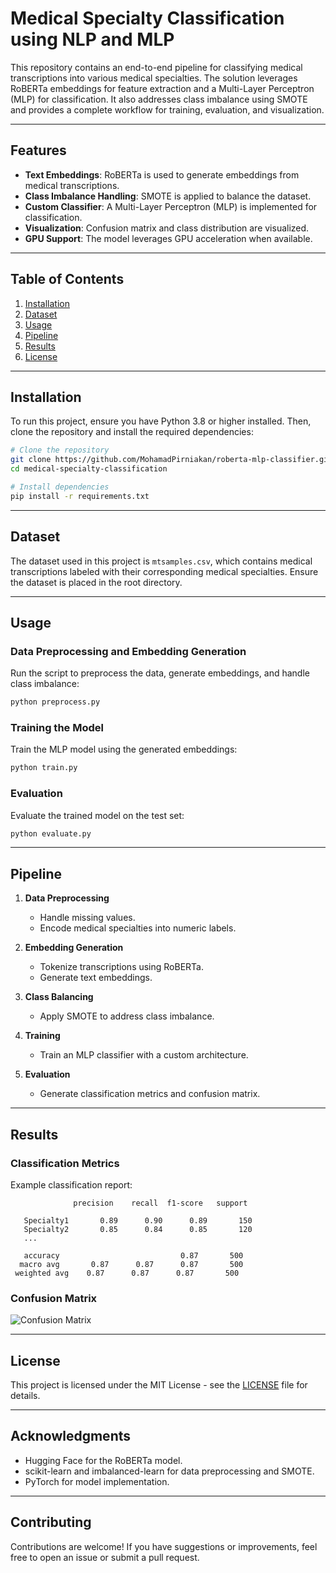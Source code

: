 # Medical Specialty Classification using NLP and MLP

This repository contains an end-to-end pipeline for classifying medical transcriptions into various medical specialties. The solution leverages RoBERTa embeddings for feature extraction and a Multi-Layer Perceptron (MLP) for classification. It also addresses class imbalance using SMOTE and provides a complete workflow for training, evaluation, and visualization.

---

## Features
- **Text Embeddings**: RoBERTa is used to generate embeddings from medical transcriptions.
- **Class Imbalance Handling**: SMOTE is applied to balance the dataset.
- **Custom Classifier**: A Multi-Layer Perceptron (MLP) is implemented for classification.
- **Visualization**: Confusion matrix and class distribution are visualized.
- **GPU Support**: The model leverages GPU acceleration when available.

---

## Table of Contents
1. [Installation](#installation)
2. [Dataset](#dataset)
3. [Usage](#usage)
4. [Pipeline](#pipeline)
5. [Results](#results)
6. [License](#license)

---

## Installation
To run this project, ensure you have Python 3.8 or higher installed. Then, clone the repository and install the required dependencies:

```bash
# Clone the repository
git clone https://github.com/MohamadPirniakan/roberta-mlp-classifier.git
cd medical-specialty-classification

# Install dependencies
pip install -r requirements.txt
```

---

## Dataset
The dataset used in this project is `mtsamples.csv`, which contains medical transcriptions labeled with their corresponding medical specialties. Ensure the dataset is placed in the root directory.

---

## Usage

### Data Preprocessing and Embedding Generation
Run the script to preprocess the data, generate embeddings, and handle class imbalance:

```bash
python preprocess.py
```

### Training the Model
Train the MLP model using the generated embeddings:

```bash
python train.py
```

### Evaluation
Evaluate the trained model on the test set:

```bash
python evaluate.py
```

---

## Pipeline

1. **Data Preprocessing**
   - Handle missing values.
   - Encode medical specialties into numeric labels.

2. **Embedding Generation**
   - Tokenize transcriptions using RoBERTa.
   - Generate text embeddings.

3. **Class Balancing**
   - Apply SMOTE to address class imbalance.

4. **Training**
   - Train an MLP classifier with a custom architecture.

5. **Evaluation**
   - Generate classification metrics and confusion matrix.

---

## Results

### Classification Metrics
Example classification report:

```
              precision    recall  f1-score   support

   Specialty1       0.89      0.90      0.89       150
   Specialty2       0.85      0.84      0.85       120
   ...

   accuracy                           0.87       500
  macro avg       0.87      0.87      0.87       500
 weighted avg    0.87      0.87      0.87       500
```

### Confusion Matrix
![Confusion Matrix](confusion_matrix.png)

---

## License

This project is licensed under the MIT License - see the [LICENSE](LICENSE) file for details.

---

## Acknowledgments
- Hugging Face for the RoBERTa model.
- scikit-learn and imbalanced-learn for data preprocessing and SMOTE.
- PyTorch for model implementation.

---

## Contributing
Contributions are welcome! If you have suggestions or improvements, feel free to open an issue or submit a pull request.
